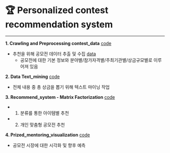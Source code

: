# 🏆 Personalized contest recommendation system
---

**1. Crawling and Preprocessing contest_data** [code](https://github.com/herjh0405/recommend-system/blob/master/001.%20Crawling%20and%20Preprocessing%20contest_data.ipynb)
- 추천을 위해 공모전 데이터 추출 및 수집 [data](https://github.com/herjh0405/recommend-system/tree/master/data)
   - 공모전에 대한 기본 정보와 분야별/참가자격별/주최기관별/상금규모별로 이루어져 있음

**2. Data Text_mining** [code](https://github.com/herjh0405/recommend-system/blob/master/002.%20Data_Text_mining.ipynb)
- 전체 내용 중 총 상금을 뽑기 위해 텍스트 마이닝 작업


**3. Recommend_system - Matrix Factorization** [code](https://github.com/herjh0405/recommend-system/blob/master/003.%20Recommend_system%20-%20Matrix%20Factorization.ipynb)
- 1. 분류를 통한 아이템별 추천
- 2. 개인 맞춤형 공모전 추천

**4. Prized_mentoring_visualization** [code](https://github.com/herjh0405/recommend-system/blob/master/004.%20Prized_mentoring_visualization.ipynb)
- 공모전 시장에 대한 시각화 및 향후 예측
